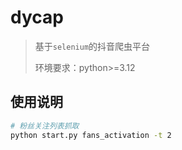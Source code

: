 # dycap

> 基于`selenium`的抖音爬虫平台
> 
> 环境要求：python>=3.12

## 使用说明
```bash
# 粉丝关注列表抓取
python start.py fans_activation -t 2
```


